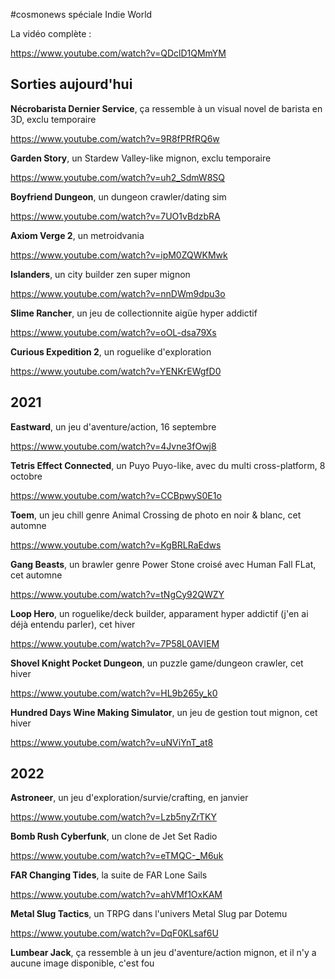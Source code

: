 #cosmonews spéciale Indie World

La vidéo complète :

https://www.youtube.com/watch?v=QDclD1QMmYM

## Sorties aujourd'hui

**Nécrobarista Dernier Service**, ça ressemble à un visual novel de barista en 3D, exclu temporaire

https://www.youtube.com/watch?v=9R8fPRfRQ6w

**Garden Story**, un Stardew Valley-like mignon, exclu temporaire

https://www.youtube.com/watch?v=uh2_SdmW8SQ

**Boyfriend Dungeon**, un dungeon crawler/dating sim

https://www.youtube.com/watch?v=7UO1vBdzbRA

**Axiom Verge 2**, un metroidvania

https://www.youtube.com/watch?v=ipM0ZQWKMwk

**Islanders**, un city builder zen super mignon

https://www.youtube.com/watch?v=nnDWm9dpu3o

**Slime Rancher**, un jeu de collectionnite aigüe hyper addictif

https://www.youtube.com/watch?v=oOL-dsa79Xs

**Curious Expedition 2**, un roguelike d'exploration

https://www.youtube.com/watch?v=YENKrEWgfD0

## 2021

**Eastward**, un jeu d'aventure/action, 16 septembre

https://www.youtube.com/watch?v=4Jvne3fOwj8

**Tetris Effect Connected**, un Puyo Puyo-like, avec du multi cross-platform, 8 octobre

https://www.youtube.com/watch?v=CCBpwyS0E1o

**Toem**, un jeu chill genre Animal Crossing de photo en noir & blanc, cet automne

https://www.youtube.com/watch?v=KgBRLRaEdws

**Gang Beasts**, un brawler genre Power Stone croisé avec Human Fall FLat, cet automne

https://www.youtube.com/watch?v=tNgCy92QWZY

**Loop Hero**, un roguelike/deck builder, apparament hyper addictif (j'en ai déjà entendu parler), cet hiver

https://www.youtube.com/watch?v=7P58L0AVIEM

**Shovel Knight Pocket Dungeon**, un puzzle game/dungeon crawler, cet hiver

https://www.youtube.com/watch?v=HL9b265y_k0

**Hundred Days Wine Making Simulator**, un jeu de gestion tout mignon, cet hiver

https://www.youtube.com/watch?v=uNViYnT_at8

## 2022

**Astroneer**, un jeu d'exploration/survie/crafting, en janvier

https://www.youtube.com/watch?v=Lzb5nyZrTKY

**Bomb Rush Cyberfunk**, un clone de Jet Set Radio

https://www.youtube.com/watch?v=eTMQC-_M6uk

**FAR Changing Tides**, la suite de FAR Lone Sails

https://www.youtube.com/watch?v=ahVMf1OxKAM

**Metal Slug Tactics**, un TRPG dans l'univers Metal Slug par Dotemu

https://www.youtube.com/watch?v=DqF0KLsaf6U

**Lumbear Jack**, ça ressemble à un jeu d'aventure/action mignon, et il n'y a aucune image disponible, c'est fou

